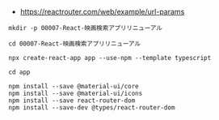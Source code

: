 - https://reactrouter.com/web/example/url-params

```
mkdir -p 00007-React-映画検索アプリリニューアル

cd 00007-React-映画検索アプリリニューアル

npx create-react-app app --use-npm --template typescript

cd app

npm install --save @material-ui/core
npm install --save @material-ui/icons
npm install --save react-router-dom
npm install --save-dev @types/react-router-dom
```
